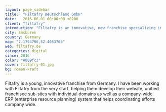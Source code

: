 ```yaml
---
layout: page_sidebar
title:  "Filtafry Deutschland GmbH"
date:   2016-06-01 00:00:00 +0200
client: "filtafry"
introduction: "Filtafry is an innovative, new franchise specializing in cooking oil and micro-filtration service for restaurants and other food establishments in Germany."
city: Emsbüren
country: Germany
map: "7.1794796,52.4083766"
web: filtafry.de
categories: digital
since: 2016
color: "#009fc3"
cover: filtafry-01.jpg
bg: roman-kraft
---
```


Filtafry is a young, innovative franchise from Germany. I have been working with Filtafry from the very start, helping them develop their website, unified franchisee sub-sites with individual domains as well as a company-wide ERP (enterprise resource planning) system that helps coordinating efforts company wide.
